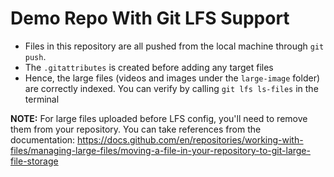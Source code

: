# Demo Repo With Git LFS Support

- Files in this repository are all pushed from the local machine through `git push`.
- The `.gitattributes` is created before adding any target files
- Hence, the large files (videos and images under the `large-image` folder) are correctly indexed. You can verify by calling `git lfs ls-files` in the terminal

**NOTE:** For large files uploaded before LFS config, you'll need to remove them from your repository. You can take references from the documentation: https://docs.github.com/en/repositories/working-with-files/managing-large-files/moving-a-file-in-your-repository-to-git-large-file-storage

